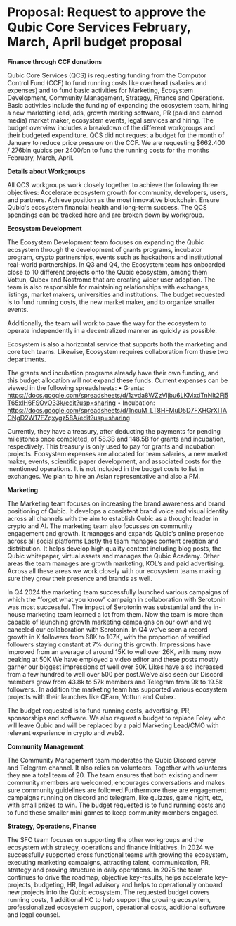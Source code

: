 # Proposal: Request to approve the Qubic Core Services February, March, April budget proposal


**Finance through CCF donations**

Qubic Core Services (QCS) is requesting funding from the Computor Control Fund (CCF) to fund running costs like overhead (salaries and expenses) and to fund basic activities for Marketing, Ecosystem Development, Community Management, Strategy, Finance and Operations. Basic activities include the funding of expanding the ecosystem team, hiring a new marketing lead, ads, growth marking software, PR (paid and earned media) market maker, ecosystem events, legal services and hiring. The budget overview includes a breakdown of the different workgroups and their budgeted expenditure. QCS did not request a budget for the month of January to reduce price pressure on the CCF. We are requesting $662.400 / 276bln qubics per 2400/bn to fund the running costs for the months February, March, April.

**Details about Workgroups**

All QCS workgroups work closely together to achieve the following three objectives: 
Accelerate ecosystem growth for community, developers, users, and partners.
Achieve position as the most innovative blockchain.
Ensure Qubic's ecosystem financial health and long-term success.
The QCS spendings can be tracked here and are broken down by workgroup.  

**Ecosystem Development**

The Ecosystem Development team focuses on expanding the Qubic ecosystem through the development of grants programs, incubator program, crypto partnerships, events such as hackathons and institutional real-world partnerships. In Q3 and Q4, the Ecosystem team has onboarded close to 10 different projects onto the Qubic ecosystem, among them Vottun, Qubex and Nostromo that are creating wider user adoption. The team is also responsible for maintaining relationships with exchanges, listings, market makers, universities and institutions. The budget requested is to fund running costs, the new market maker, and to organize smaller events.

Additionally, the team will work to pave the way for the ecosystem to operate independently in a decentralized manner as quickly as possible.

Ecosystem is also a horizontal service that supports both the marketing and core tech teams. Likewise, Ecosystem requires collaboration from these two departments.

The grants and incubation programs already have their own funding, and this budget allocation will not expand these funds. Current expenses can be viewed in the following spreadsheets:
	•	Grants: https://docs.google.com/spreadsheets/d/1zvda8WZzVljbu6LKMxdTnNlt2Fj5T65xlH6FSOvO33k/edit?usp=sharing
	•	Incubation: https://docs.google.com/spreadsheets/d/1ncuM_LT8HFMuD5D7FXHGrXITACNgD2W17FZqxygz58A/edit?usp=sharing

Currently, they have a treasury, after deducting the payments for pending milestones once completed, of 58.3B and 148.5B for grants and incubation, respectively. This treasury is only used to pay for grants and incubation projects.
Ecosystem expenses are allocated for team salaries, a new market maker, events, scientific paper development, and associated costs for the mentioned operations. It is not included in the budget costs to list in exchanges. We plan to hire an Asian representative and also a PM.

**Marketing**

The Marketing team focuses on increasing the brand awareness and brand positioning of Qubic. It  develops a consistent brand voice and visual identity across all channels with the aim to establish Qubic as a thought leader in crypto and AI. The marketing team also focusses on community engagement and growth. It manages and expands Qubic’s online presence across all social platforms
Lastly the team manages content creation and distribution. It helps develop high quality content including blog posts, the Qubic whitepaper, virtual assets and manages the Qubic Academy. Other areas the team manages are growth marketing, KOL’s and paid advertising. 
Across all these areas we work closely with our ecosystem teams making sure they grow their presence and brands as well. 

In Q4 2024 the marketing team successfully launched various campaigns of which the “forget what you know” campaign in collaboration with Serotonin was most successful. The impact of Serotonin was substantial and the in-house marketing team learned a lot from them. Now the team is more than capable of launching growth marketing campaigns on our own and we canceled our collaboration with Serotonin. In Q4 we’ve seen a record growth in X followers from 68K to 107K, with the proportion of verified followers staying constant at 7% during this growth. Impressions have improved from an average of around 15K to well over 26K, with many now peaking at 50K We have employed a video editor and these posts mostly garner our biggest impressions of well over 50K Likes have also increased from a few hundred to well over 500 per post.We’ve also seen our Discord members grow from 43.8k to 57k members and Telegram from 9k to 19.5k followers.. 
In addition the marketing team has supported various ecosystem projects with their launches like QEarn, Vottun and Qubex.

The budget requested is to fund running costs, advertising, PR, sponsorships and software. We also request a budget to replace Foley who will leave Qubic and will be replaced by a paid Marketing Lead/CMO with relevant experience in crypto and web2.

**Community Management**

The Community Management team moderates the Qubic Discord server and Telegram channel. It also relies on volunteers. Together with volunteers they are a total team of 20. The team ensures that both existing and new community members are welcomed, encourages conversations and makes sure community guidelines are followed.Furthermore there are engagement campaigns running on discord and telegram, like quizzes, game night, etc, with small prizes to win. The budget requested is to fund running costs and to fund these smaller mini games to keep community members engaged.

**Strategy, Operations, Finance** 

The SFO team focuses on supporting the other workgroups and the ecosystem with strategy, operations and finance initiatives. In 2024 we successfully supported cross functional teams with growing the ecosystem, executing marketing campaigns, attracting talent, communication, PR, strategy and proving structure in daily operations.
In 2025 the team continues to drive the roadmap, objective key-results, helps accelerate key- projects, budgeting, HR, legal advisory and helps to operationally onboard new projects into the Qubic ecosystem. The requested budget covers running costs, 1 additional HC to help support the growing ecosystem, professionalized ecosystem support, operational costs, additional software and legal counsel. 

